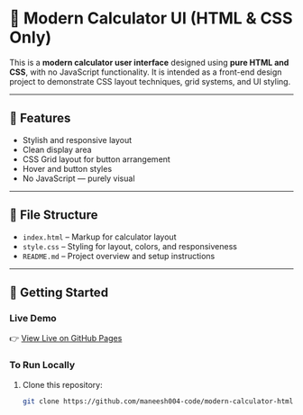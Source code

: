 # 🧮 Modern Calculator UI (HTML & CSS Only)

This is a **modern calculator user interface** designed using **pure HTML and CSS**, with no JavaScript functionality. It is intended as a front-end design project to demonstrate CSS layout techniques, grid systems, and UI styling.

---

## 🔧 Features

- Stylish and responsive layout
- Clean display area
- CSS Grid layout for button arrangement
- Hover and button styles
- No JavaScript — purely visual

---

## 📁 File Structure

- `index.html` – Markup for calculator layout
- `style.css` – Styling for layout, colors, and responsiveness
- `README.md` – Project overview and setup instructions

---

## 🚀 Getting Started

### Live Demo

👉 [View Live on GitHub Pages](https://maneesh004-code.github.io/modern-calculator-html-css)

### To Run Locally

1. Clone this repository:
   ```bash
   git clone https://github.com/maneesh004-code/modern-calculator-html-css.git
